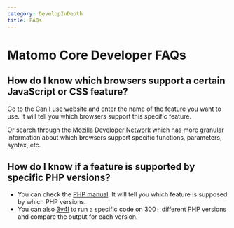 ```yaml
---
category: DevelopInDepth
title: FAQs
---
```

# Matomo Core Developer FAQs

## How do I know which browsers support a certain JavaScript or CSS feature?

Go to the [Can I use website](http://caniuse.com/) and enter the name of the feature you want to use. It will tell you which browsers support this specific feature. 

Or search through the [Mozilla Developer Network](https://developer.mozilla.org/en-US/) which has more granular information about which browsers support specific functions, parameters, syntax, etc.

## How do I know if a feature is supported by specific PHP versions?

* You can check the [PHP manual](https://www.php.net/manual/en/). It will tell you which feature is supposed by which PHP versions.
* You can also [3v4l](https://3v4l.org/) to run a specific code on 300+ different PHP versions and compare the output for each version.
